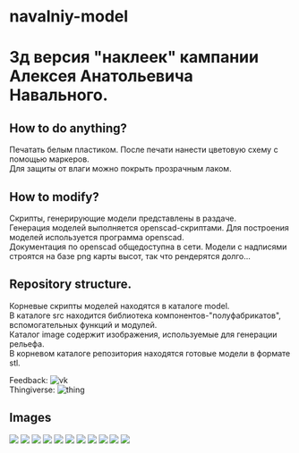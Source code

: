 # navalniy-model

3д версия "наклеек" кампании Алексея Анатольевича Навального.
=============================================================

How to do anything?
-------------------
Печатать белым пластиком. После печати нанести цветовую схему с помощью маркеров.  
Для защиты от влаги можно покрыть прозрачным лаком.  

How to modify?
--------------
Скрипты, генерирующие модели представлены в раздаче.   
Генерация моделей выполняется openscad-скриптами. Для построения моделей используется программа openscad.  
Документация по openscad общедоступна в сети.
Модели с надписями строятся на базе png карты высот, так что рендерятся долго...

Repository structure.
---------------------
Корневые скрипты моделей находятся в каталоге model.  
В каталоге src находится библиотека компонентов-"полуфабрикатов", вспомогательных функций и модулей.  
Каталог image содержит изображения, используемые для генерации рельефа.  
В корневом каталоге репозитория находятся готовые модели в формате stl.  

Feedback: ![vk](https://vk.com/mirkei)  
Thingiverse: ![thing](http://www.thingiverse.com/thing:2265261)  

Images
------
![](./docs/im8.jpg)
![](./docs/im11.jpg)
![](./docs/im1.jpg)
![](./docs/im2.jpg)
![](./docs/im3.jpg)
![](./docs/im4.jpg)
![](./docs/im5.jpg)
![](./docs/im6.jpg)
![](./docs/im7.jpg)
![](./docs/im9.jpg)
![](./docs/im10.jpg)
